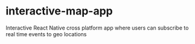 # interactive-map-app
Interactive React Native cross platform app where users can subscribe to real time events to geo locations
